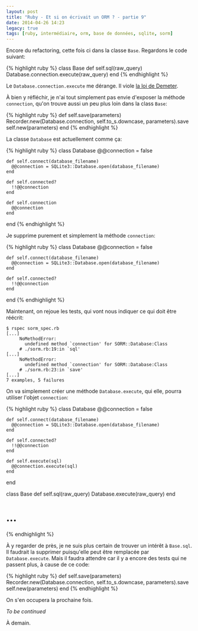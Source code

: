 ```yaml
---
layout: post
title: "Ruby - Et si on écrivait un ORM ? - partie 9"
date: 2014-04-26 14:23
legacy: true
tags: [ruby, intermédiaire, orm, base de données, sqlite, sorm]
---
```




Encore du refactoring, cette fois ci dans la classe `Base`. Regardons le
code suivant:

{% highlight ruby %}
  class Base
    def self.sql(raw_query)
      Database.connection.execute(raw_query)
    end
{% endhighlight %}

Le `Database.connection.execute` me dérange. Il viole
[la loi de Demeter](http://fr.wikipedia.org/wiki/Loi_de_D%C3%A9m%C3%A9ter).

<!-- more -->

À bien y réfléchir, je n'ai tout simplement pas envie d'exposer la méthode
`connection`, qu'on trouve aussi un peu plus loin dans la class `Base`:

{% highlight ruby %}
    def self.save(parameters)
      Recorder.new(Database.connection, self.to_s.downcase, parameters).save
      self.new(parameters)
    end
{% endhighlight %}

La classe `Database` est actuellement comme ça:

{% highlight ruby %}
  class Database
    @@connection = false

    def self.connect(database_filename)
      @@connection = SQLite3::Database.open(database_filename)
    end

    def self.connected?
      !!@@connection
    end

    def self.connection
      @@connection
    end
  end
{% endhighlight %}

Je supprime purement et simplement la méthode `connection`:

{% highlight ruby %}
  class Database
    @@connection = false

    def self.connect(database_filename)
      @@connection = SQLite3::Database.open(database_filename)
    end

    def self.connected?
      !!@@connection
    end
  end
{% endhighlight %}

Maintenant, on rejoue les tests, qui vont nous indiquer ce qui doit être
réécrit:

    $ rspec sorm_spec.rb 
    [...]
         NoMethodError:
           undefined method `connection' for SORM::Database:Class
         # ./sorm.rb:19:in `sql'
    [...]
         NoMethodError:
           undefined method `connection' for SORM::Database:Class
         # ./sorm.rb:23:in `save'
    [...]
    7 examples, 5 failures

On va simplement créer une méthode `Database.execute`, qui elle, pourra
utiliser l'objet `connection`:

{% highlight ruby %}
  class Database
    @@connection = false

    def self.connect(database_filename)
      @@connection = SQLite3::Database.open(database_filename)
    end

    def self.connected?
      !!@@connection
    end

    def self.execute(sql)
      @@connection.execute(sql)
    end
  end

  class Base
    def self.sql(raw_query)
      Database.execute(raw_query)
    end
  # ...
{% endhighlight %}

À y regarder de près, je ne suis plus certain de trouver un intérêt à
`Base.sql`. Il faudrait la supprimer puisqu'elle peut être remplacée par
`Database.execute`. Mais il faudra attendre car il y a encore des tests qui ne
passent plus, à cause de ce code:

{% highlight ruby %}
    def self.save(parameters)
      Recorder.new(Database.connection, self.to_s.downcase, parameters).save
      self.new(parameters)
    end
{% endhighlight %}

On s'en occupera la prochaine fois.

*To be continued*



À demain.




